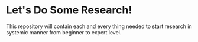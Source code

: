 # Let's Do Some Research!
This repository will contain each and every thing needed to start research in systemic manner from beginner to expert level. 

